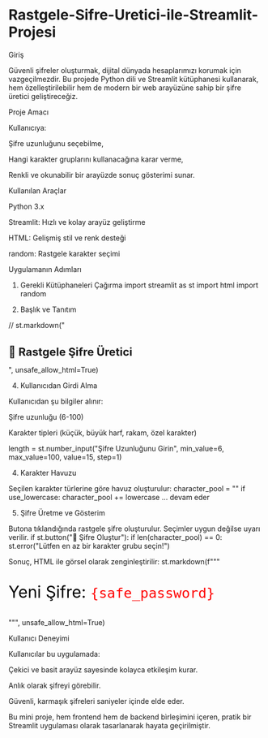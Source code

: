# Rastgele-Sifre-Uretici-ile-Streamlit-Projesi
Giriş

Güvenli şifreler oluşturmak, dijital dünyada hesaplarımızı korumak için vazgeçilmezdir. Bu projede Python dili ve Streamlit kütüphanesi kullanarak, hem özelleştirilebilir hem de modern bir web arayüzüne sahip bir şifre üretici geliştireceğiz.

Proje Amacı

Kullanıcıya:

Şifre uzunluğunu seçebilme,

Hangi karakter gruplarını kullanacağına karar verme,

Renkli ve okunabilir bir arayüzde sonuç gösterimi
sunar.

Kullanılan Araçlar

Python 3.x

Streamlit: Hızlı ve kolay arayüz geliştirme

HTML: Gelişmiş stil ve renk desteği

random: Rastgele karakter seçimi

Uygulamanın Adımları

1. Gerekli Kütüphaneleri Çağırma
import streamlit as st
import html
import random

2. Başlık ve Tanıtım
   
// st.markdown("<h1 style='font-size:22px;'>🔐 Rastgele Şifre Üretici</h1>", unsafe_allow_html=True)

4. Kullanıcıdan Girdi Alma

Kullanıcıdan şu bilgiler alınır:

Şifre uzunluğu (6-100)

Karakter tipleri (küçük, büyük harf, rakam, özel karakter)

length = st.number_input("Şifre Uzunluğunu Girin", min_value=6, max_value=100, value=15, step=1)

4. Karakter Havuzu

Seçilen karakter türlerine göre havuz oluşturulur:
character_pool = ""
if use_lowercase:
    character_pool += lowercase
 ... devam eder

5. Şifre Üretme ve Gösterim

Butona tıklandığında rastgele şifre oluşturulur. Seçimler uygun değilse uyarı verilir.
if st.button("🎲 Şifre Oluştur"):
    if len(character_pool) == 0:
        st.error("Lütfen en az bir karakter grubu seçin!")

Sonuç, HTML ile görsel olarak zenginleştirilir:
st.markdown(f"""
<p style='font-size:32px;'>
    <span style='color:black;'>Yeni Şifre: </span>
    <code style='color:red;'>{safe_password}</code>
</p>
""", unsafe_allow_html=True)

Kullanıcı Deneyimi

Kullanıcılar bu uygulamada:

Çekici ve basit arayüz sayesinde kolayca etkileşim kurar.

Anlık olarak şifreyi görebilir.

Güvenli, karmaşık şifreleri saniyeler içinde elde eder.

Bu mini proje, hem frontend hem de backend bìrleşimini içeren, pratik bir Streamlit uygulaması olarak tasarlanarak hayata geçirilmiştir.
